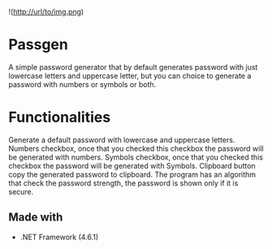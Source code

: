 !([http://url/to/img.png](https://github.com/devcastroitalo/Passgen/blob/main/Screenshot.png))

# Passgen
A simple password generator that by default generates password with just lowercase letters and uppercase letter, but you can choice to generate a password with numbers or symbols or both.


# Functionalities

Generate a default password with lowercase and uppercase letters.
Numbers checkbox, once that you checked this checkbox the password will be generated with numbers.
Symbols checkbox, once that you checked this checkbox the password will be generated with Symbols.
Clipboard button copy the generated password to clipboard.
The program has an algorithm that check the password strength, the password is shown only if it is secure.

## Made with

- .NET Framework (4.6.1)
